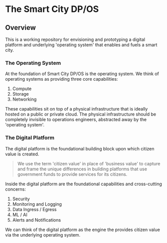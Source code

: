 # The Smart City DP/OS

## Overview
This is a working repository for envisioning and prototyping a digital platform and underlying 'operating system' that enables and fuels a smart city.

### The Operating System
At the foundation of Smart City DP/OS is the operating system. We think of operating systems as providing three core capabilities:

1. Compute
2. Storage 
3. Networking

These capabilities sit on top of a physical infrastructure that is ideally hosted on a public or private cloud.  The physical infrastructure should be completely invisible to operations engineers, abstracted away by the 'operating system'.

### The Digital Platform
The digital platform is the foundational building block upon which citizen value is created.

> We use the term 'citizen value' in place of 'business value' to capture and frame the unique differences in building platforms that use government funds to provide services for its citizens.

Inside the digital platform are the foundational capabilities and cross-cutting concerns:

1. Security 
1. Monitoring and Logging
1. Data Ingress / Egress
1. ML / AI 
1. Alerts and Notifications

We can think of the digital platform as the engine the provides citizen value via the underlying operating system.
